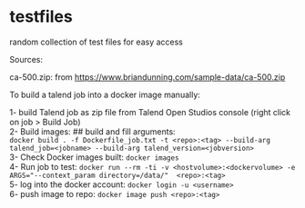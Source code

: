 # testfiles
random collection of test files for easy access

Sources:

ca-500.zip: from https://www.briandunning.com/sample-data/ca-500.zip


To build a talend job into a docker image manually:

1- build Talend job as zip file from Talend Open Studios console (right click on job > Build Job)  
2- Build images: ## build and fill arguments:  
`docker build . -f Dockerfile_job.txt -t <repo>:<tag> --build-arg talend_job=<jobname> --build-arg talend_version=<jobversion>`   
3- Check Docker images built: `docker images`  
4- Run job to test:  `docker run --rm -ti -v <hostvolume>:<dockervolume> -e ARGS="--context_param directory=/data/"  <repo>:<tag>`  
5- log into the docker account: `docker login -u <username>`  
6- push image to repo: `docker image push <repo>:<tag>`  
